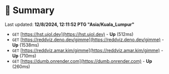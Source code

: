# 📖 Summary
Last updated: **12/8/2024, 12:11:52 PTG "Asia/Kuala_Lumpur"**

- `GET` [https://hst.ujol.dev](https://hst.ujol.dev) - **Up** (512ms)
- `GET` [https://reddviz.deno.dev/gimme](https://reddviz.deno.dev/gimme) - **Up** (1538ms)
- `GET` [https://reddviz.amar.kim/gimme](https://reddviz.amar.kim/gimme) - **Up** (710ms)
- `GET` [https://dumb.onrender.com](https://dumb.onrender.com) - **Up** (260ms)
